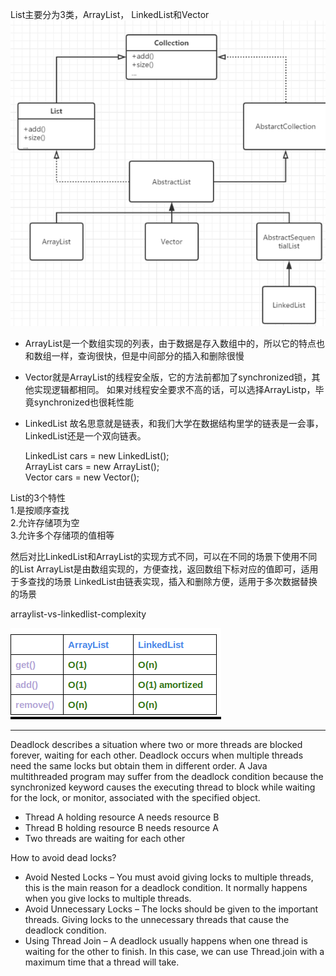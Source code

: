 List主要分为3类，ArrayList， LinkedList和Vector
![Alt text](images/List_overview.png?raw=true "Overview")  

- ArrayList是一个数组实现的列表，由于数据是存入数组中的，所以它的特点也和数组一样，查询很快，但是中间部分的插入和删除很慢
- Vector就是ArrayList的线程安全版，它的方法前都加了synchronized锁，其他实现逻辑都相同。
  如果对线程安全要求不高的话，可以选择ArrayListp，毕竟synchronized也很耗性能
- LinkedList 故名思意就是链表，和我们大学在数据结构里学的链表是一会事，LinkedList还是一个双向链表。
  
    LinkedList<String> cars = new LinkedList<String>();  
    ArrayList<String> cars = new ArrayList<String>();  
    Vector<String> cars = new Vector<String>();

List的3个特性  
1.是按顺序查找  
2.允许存储项为空  
3.允许多个存储项的值相等  

然后对比LinkedList和ArrayList的实现方式不同，可以在不同的场景下使用不同的List
ArrayList是由数组实现的，方便查找，返回数组下标对应的值即可，适用于多查找的场景
LinkedList由链表实现，插入和删除方便，适用于多次数据替换的场景

arraylist-vs-linkedlist-complexity

![Alt text](images/List_efficiency.png?raw=true "complexity")  

*** 
Deadlock describes a situation where two or more threads are blocked forever, waiting for each other. Deadlock occurs when multiple threads need the same locks but obtain them in different order. A Java multithreaded program may suffer from the deadlock condition because the synchronized keyword causes the executing thread to block while waiting for the lock, or monitor, associated with the specified object. 
- Thread A holding resource A needs resource B
- Thread B holding resource B needs resource A
- Two threads are waiting for each other

How to avoid dead locks?
- Avoid Nested Locks – You must avoid giving locks to multiple threads, this is the main reason for a deadlock condition. It normally happens when you give locks to multiple threads.
- Avoid Unnecessary Locks – The locks should be given to the important threads. Giving locks to the unnecessary threads that cause the deadlock condition.
- Using Thread Join – A deadlock usually happens when one thread is waiting for the other to finish. In this case, we can use Thread.join with a maximum time that a thread will take.


